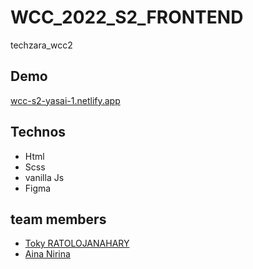 # WCC_2022_S2_FRONTEND
techzara_wcc2 
## Demo
[wcc-s2-yasai-1.netlify.app](wcc-s2-yasai-1.netlify.app)
## Technos
- Html
- Scss
- vanilla Js
- Figma
## team members
 - [Toky RATOLOJANAHARY](https://github.com/tokyRT)
 - [Aina Nirina](https://github.com/BastardCC)



